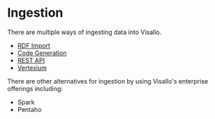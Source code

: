 # Ingestion

There are multiple ways of ingesting data into Visallo. 

* [RDF Import](./rdfimport.md)
* [Code Generation](./codegen.md)
* [REST API](./rest.md)
* [Vertexium](./vertexium.md)

There are other alternatives for ingestion by using Visallo's enterprise offerings including:

* Spark
* Pentaho

